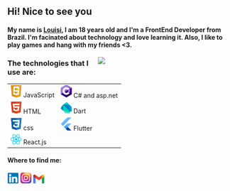 ## Hi! Nice to see you

#### My name is [Louisi](https://www.linkedin.com/in/louisi-de-mello-tomasi-dalazen-497a04207/), I am 18 years old and I'm a FrontEnd Developer from Brazil. I'm facinated about technology and love learning it. Also, I like to play games and hang with my friends <3. 

<img src="https://i.pinimg.com/originals/12/78/45/127845a0cd31a3fc7ed551a01ef1ef56.gif" width="300px" align="right" />


### The technologies that I use are: 

<table>
 <tr>
    <td>  <img src="img/js.png" width="25px" /> JavaScript </td>
    <td> <img src="img/cs.png" width="25px" /> C# and asp.net  </td>
 </tr>
 <tr>
    <td> <img src="img/html.png" width="25px" /> HTML  </td>
    <td> <img src="img/dart.png" width="25px" /> Dart </td>
 </tr>
 <tr>
    <td> <img src="img/css.png" width="25px" />  css  </td>
    <td> <img src="img/flutter.png" width="25px" />  Flutter </td>
 </tr>
 <tr>
    <td> <img src="img/react.png" width="25px" /> React.js  </td>
 </tr>
</table>


 #### Where to find me:
<a href="https://www.linkedin.com/in/louisi-de-mello-tomasi-dalazen-497a04207/"><img src="img/linkedin.png" width="25px" /></a> 
<a href="https://www.instagram.com/louisimtd/"><img src="img/insta.png" width="25px" /></a> 
<a href="mailto:louisimtd@gmail.com"><img src="img/gmail.png" width="25px" /></a>




